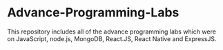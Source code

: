 # Advance-Programming-Labs
This repository includes all of the advance programming labs which were on JavaScript, node.js, MongoDB, React.JS, React Native and ExpressJS.
